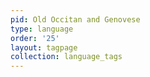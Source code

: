 ```yaml
---
pid: Old Occitan and Genovese
type: language
order: '25'
layout: tagpage
collection: language_tags
---
```

